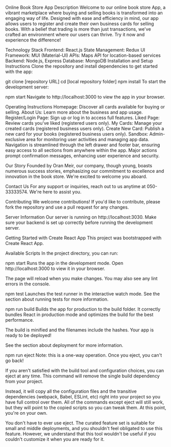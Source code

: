 Online Book Store App
Description
Welcome to our online book store App, a vibrant marketplace where buying and selling books is transformed into an engaging way of life. Designed with ease and efficiency in mind, our app allows users to register and create their own business cards for selling books. With a belief that trading is more than just transactions, we've crafted an environment where our users can thrive. Try it now and experience the difference!

Technology Stack
Frontend: React.js
State Management: Redux
UI Framework: MUI (Material-UI)
APIs: Maps API for location-based services
Backend: Node.js, Express
Database: MongoDB
Installation and Setup Instructions
Clone the repository and install dependencies to get started with the app:

git clone [repository URL]
cd [local repository folder]
npm install
To start the development server:

npm start
Navigate to http://localhost:3000 to view the app in your browser.

Operating Instructions
Homepage: Discover all cards available for buying or selling.
About Us: Learn more about the business and app usage.
Register/Login Page: Sign up or log in to access full features.
Liked Page: Review cards you've liked (registered users only).
My Cards: Manage your created cards (registered business users only).
Create New Card: Publish a new card for your books (registered business users only).
Sandbox: Admin-exclusive area for monitoring user activities and managing app data.
Navigation is streamlined through the left drawer and footer bar, ensuring easy access to all sections from anywhere within the app. Major actions prompt confirmation messages, enhancing user experience and security.

Our Story
Founded by Oran Meir, our company, though young, boasts numerous success stories, emphasizing our commitment to excellence and innovation in the book store. We're excited to welcome you aboard.

Contact Us
For any support or inquiries, reach out to us anytime at 050-33333574. We're here to assist you.

Contributing
We welcome contributions! If you'd like to contribute, please fork the repository and use a pull request for any changes.

Server Information
Our server is running on http://localhost:3030. Make sure your backend is set up correctly before running the development server.

Getting Started with Create React App
This project was bootstrapped with Create React App.

Available Scripts
In the project directory, you can run:

npm start
Runs the app in the development mode.
Open http://localhost:3000 to view it in your browser.

The page will reload when you make changes.
You may also see any lint errors in the console.

npm test
Launches the test runner in the interactive watch mode.
See the section about running tests for more information.

npm run build
Builds the app for production to the build folder.
It correctly bundles React in production mode and optimizes the build for the best performance.

The build is minified and the filenames include the hashes.
Your app is ready to be deployed!

See the section about deployment for more information.

npm run eject
Note: this is a one-way operation. Once you eject, you can't go back!

If you aren't satisfied with the build tool and configuration choices, you can eject at any time. This command will remove the single build dependency from your project.

Instead, it will copy all the configuration files and the transitive dependencies (webpack, Babel, ESLint, etc) right into your project so you have full control over them. All of the commands except eject will still work, but they will point to the copied scripts so you can tweak them. At this point, you're on your own.

You don't have to ever use eject. The curated feature set is suitable for small and middle deployments, and you shouldn't feel obligated to use this feature. However, we understand that this tool wouldn't be useful if you couldn't customize it when you are ready for it.
